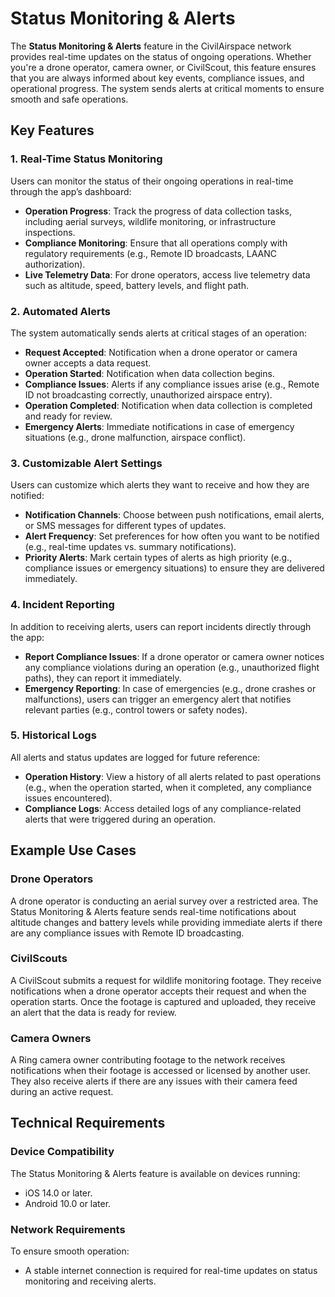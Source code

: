 # Status Monitoring & Alerts

The **Status Monitoring & Alerts** feature in the CivilAirspace network provides real-time updates on the status of ongoing operations. Whether you're a drone operator, camera owner, or CivilScout, this feature ensures that you are always informed about key events, compliance issues, and operational progress. The system sends alerts at critical moments to ensure smooth and safe operations.

## Key Features

### 1. Real-Time Status Monitoring
Users can monitor the status of their ongoing operations in real-time through the app’s dashboard:
- **Operation Progress**: Track the progress of data collection tasks, including aerial surveys, wildlife monitoring, or infrastructure inspections.
- **Compliance Monitoring**: Ensure that all operations comply with regulatory requirements (e.g., Remote ID broadcasts, LAANC authorization).
- **Live Telemetry Data**: For drone operators, access live telemetry data such as altitude, speed, battery levels, and flight path.

### 2. Automated Alerts
The system automatically sends alerts at critical stages of an operation:
- **Request Accepted**: Notification when a drone operator or camera owner accepts a data request.
- **Operation Started**: Notification when data collection begins.
- **Compliance Issues**: Alerts if any compliance issues arise (e.g., Remote ID not broadcasting correctly, unauthorized airspace entry).
- **Operation Completed**: Notification when data collection is completed and ready for review.
- **Emergency Alerts**: Immediate notifications in case of emergency situations (e.g., drone malfunction, airspace conflict).

### 3. Customizable Alert Settings
Users can customize which alerts they want to receive and how they are notified:
- **Notification Channels**: Choose between push notifications, email alerts, or SMS messages for different types of updates.
- **Alert Frequency**: Set preferences for how often you want to be notified (e.g., real-time updates vs. summary notifications).
- **Priority Alerts**: Mark certain types of alerts as high priority (e.g., compliance issues or emergency situations) to ensure they are delivered immediately.

### 4. Incident Reporting
In addition to receiving alerts, users can report incidents directly through the app:
- **Report Compliance Issues**: If a drone operator or camera owner notices any compliance violations during an operation (e.g., unauthorized flight paths), they can report it immediately.
- **Emergency Reporting**: In case of emergencies (e.g., drone crashes or malfunctions), users can trigger an emergency alert that notifies relevant parties (e.g., control towers or safety nodes).

### 5. Historical Logs
All alerts and status updates are logged for future reference:
- **Operation History**: View a history of all alerts related to past operations (e.g., when the operation started, when it completed, any compliance issues encountered).
- **Compliance Logs**: Access detailed logs of any compliance-related alerts that were triggered during an operation.

## Example Use Cases

### Drone Operators
A drone operator is conducting an aerial survey over a restricted area. The Status Monitoring & Alerts feature sends real-time notifications about altitude changes and battery levels while providing immediate alerts if there are any compliance issues with Remote ID broadcasting.

### CivilScouts
A CivilScout submits a request for wildlife monitoring footage. They receive notifications when a drone operator accepts their request and when the operation starts. Once the footage is captured and uploaded, they receive an alert that the data is ready for review.

### Camera Owners
A Ring camera owner contributing footage to the network receives notifications when their footage is accessed or licensed by another user. They also receive alerts if there are any issues with their camera feed during an active request.

## Technical Requirements

### Device Compatibility
The Status Monitoring & Alerts feature is available on devices running:
- iOS 14.0 or later.
- Android 10.0 or later.

### Network Requirements
To ensure smooth operation:
- A stable internet connection is required for real-time updates on status monitoring and receiving alerts.